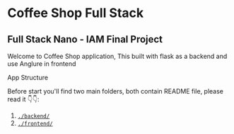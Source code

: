 # Coffee Shop Full Stack

## Full Stack Nano - IAM Final Project

Welcome to Coffee Shop application, This built with flask as a backend and use Anglure in frontend

App Structure

Before start you'll find two main folders, both contain README file, please read it 👇👇:

1. [`./backend/`](./backend/README.md)
2. [`./frontend/`](./frontend/README.md)
